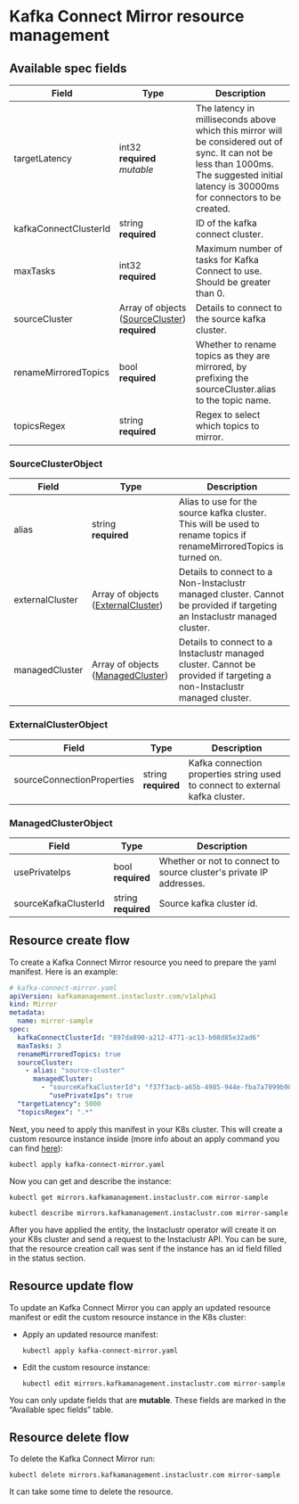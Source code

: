 # Kafka Connect Mirror resource management

## Available spec fields

| Field                                                 | Type                                                                         | Description                                                                                                                                                                                |
|-------------------------------------------------------|------------------------------------------------------------------------------|--------------------------------------------------------------------------------------------------------------------------------------------------------------------------------------------|
| targetLatency                                         | int32 <br /> **required** <br /> _mutable_                                   | The latency in milliseconds above which this mirror will be considered out of sync. It can not be less than 1000ms. The suggested initial latency is 30000ms for connectors to be created. |
| kafkaConnectClusterId                                 | string <br /> **required**                                                   | ID of the kafka connect cluster.                                                                                                                                                           |
| maxTasks                                              | int32 <br /> **required**                                                    | Maximum number of tasks for Kafka Connect to use. Should be greater than 0.                                                                                                                |
| sourceCluster                                         | Array of objects ([SourceCluster](#SourceClusterObject)) <br /> **required** | Details to connect to the source kafka cluster.                                                                                                                                            |
| renameMirroredTopics                                  | bool <br /> **required**                                                     | Whether to rename topics as they are mirrored, by prefixing the sourceCluster.alias to the topic name.                                                                                     |
| topicsRegex                                           | string <br /> **required**                                                   | Regex to select which topics to mirror.                                                                                                                                                    |

### SourceClusterObject

| Field                                                    | Type                                                         | Description                                                                                                              |
|----------------------------------------------------------|--------------------------------------------------------------|--------------------------------------------------------------------------------------------------------------------------|
| alias                                                    | string <br /> **required**                                   | Alias to use for the source kafka cluster. This will be used to rename topics if renameMirroredTopics is turned on.      |
| externalCluster                                          | Array of objects ([ExternalCluster](#ExternalClusterObject)) | Details to connect to a Non-Instaclustr managed cluster. Cannot be provided if targeting an Instaclustr managed cluster. |
| managedCluster                                           | Array of objects ([ManagedCluster](#ManagedClusterObject))   | Details to connect to a Instaclustr managed cluster. Cannot be provided if targeting a non-Instaclustr managed cluster.  |

### ExternalClusterObject

| Field                                                    | Type                        | Description                                                                   |
|----------------------------------------------------------|-----------------------------|-------------------------------------------------------------------------------|
| sourceConnectionProperties                                                    | string <br /> **required**  | Kafka connection properties string used to connect to external kafka cluster. |

### ManagedClusterObject

| Field                                                    | Type                       | Description                                                                   |
|----------------------------------------------------------|----------------------------|-------------------------------------------------------------------------------|
| usePrivateIps                                                    | bool <br /> **required**   | Whether or not to connect to source cluster's private IP addresses. |
| sourceKafkaClusterId                                                    | string <br /> **required** | Source kafka cluster id. |

## Resource create flow
To create a Kafka Connect Mirror resource you need to prepare the yaml manifest. Here is an example:
```yaml
# kafka-connect-mirror.yaml
apiVersion: kafkamanagement.instaclustr.com/v1alpha1
kind: Mirror
metadata:
  name: mirror-sample
spec:
  kafkaConnectClusterId: "897da890-a212-4771-ac13-b08d85e32ad6"
  maxTasks: 3
  renameMirroredTopics: true
  sourceCluster:
    - alias: "source-cluster"
      managedCluster:
        - "sourceKafkaClusterId": "f37f3acb-a65b-4985-944e-fba7a7099b98"
          "usePrivateIps": true
  "targetLatency": 5000
  "topicsRegex": ".*"
```

Next, you need to apply this manifest in your K8s cluster. This will create a custom resource instance inside (more info about an apply command you can find [here](https://kubernetes.io/docs/reference/generated/kubectl/kubectl-commands#apply)):

```console
kubectl apply kafka-connect-mirror.yaml
```

Now you can get and describe the instance:

```console
kubectl get mirrors.kafkamanagement.instaclustr.com mirror-sample
```
```console
kubectl describe mirrors.kafkamanagement.instaclustr.com mirror-sample
```

After you have applied the entity, the Instaclustr operator will create it on your K8s cluster and send a request to the Instaclustr API. You can be sure, that the resource creation call was sent if the instance has an id field filled in the status section.

## Resource update flow

To update an Kafka Connect Mirror you can apply an updated resource manifest or edit the custom resource instance in the K8s cluster:
* Apply an updated resource manifest:
    ```console
    kubectl apply kafka-connect-mirror.yaml
    ```
* Edit the custom resource instance:
    ```console
    kubectl edit mirrors.kafkamanagement.instaclustr.com mirror-sample
    ```
You can only update fields that are **mutable**. These fields are marked in the “Available spec fields” table.

## Resource delete flow

To delete the Kafka Connect Mirror run:
```console
kubectl delete mirrors.kafkamanagement.instaclustr.com mirror-sample
```

It can take some time to delete the resource.
